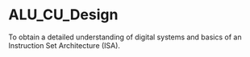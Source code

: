 # ALU_CU_Design
To obtain a detailed understanding of digital systems and basics of an Instruction Set Architecture (ISA).
